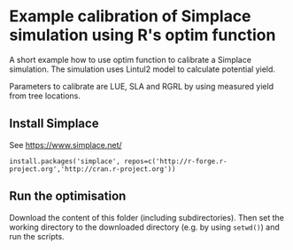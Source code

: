 # Example calibration of Simplace simulation using R's optim function

A short example how to use optim function to calibrate a Simplace simulation. 
The simulation uses Lintul2 model to calculate potential yield. 

Parameters to calibrate are LUE, SLA and RGRL by using measured yield from tree locations.  

## Install Simplace

See https://www.simplace.net/

```{r}
install.packages('simplace', repos=c('http://r-forge.r-project.org','http://cran.r-project.org'))
```

## Run the optimisation

Download the content of this folder (including subdirectories). Then set the working directory to the downloaded directory (e.g. by using `setwd()`) and run the scripts.
